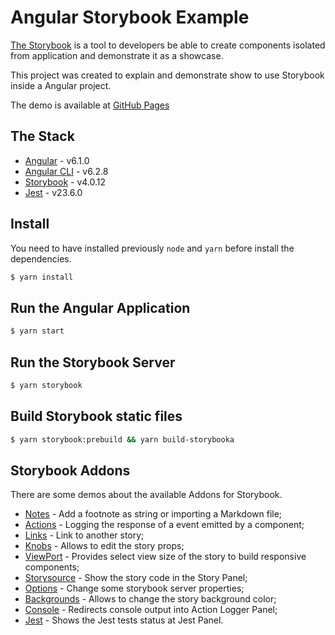 # Angular Storybook Example

[The Storybook](https://storybook.js.org) is a tool to developers be able to create components isolated from application and demonstrate it as a showcase.

This project was created to explain and demonstrate show to use Storybook inside a Angular project.

The demo is available at [GitHub Pages](https://norato.github.io/angular-storybok-example/)

## The Stack

- [Angular](https://angular.io) - v6.1.0
- [Angular CLI](https://github.com/angular/angular-cli) - v6.2.8
- [Storybook](https://storybook.js.org) - v4.0.12
- [Jest](https://jestjs.io/) - v23.6.0

## Install

You need to have installed previously `node` and `yarn` before install the dependencies.

```bash
$ yarn install
```

## Run the Angular Application

```bash
$ yarn start
```

## Run the Storybook Server

```bash
$ yarn storybook
```

## Build Storybook static files

```bash
$ yarn storybook:prebuild && yarn build-storybooka
```

## Storybook Addons

There are some demos about the available Addons for Storybook.

- [Notes](https://github.com/storybooks/storybook/tree/master/addons/notes) - Add a footnote as string or importing a Markdown file;
- [Actions](https://github.com/storybooks/storybook/tree/master/addons/actions) - Logging the response of a event emitted by a component;
- [Links](https://github.com/storybooks/storybook/tree/master/addons/links) - Link to another story;
- [Knobs](https://github.com/storybooks/storybook/tree/master/addons/knobs) - Allows to edit the story props;
- [ViewPort](https://github.com/storybooks/storybook/tree/master/addons/viewport) - Provides select view size of the story to build responsive components;
- [Storysource](https://github.com/storybooks/storybook/tree/master/addons/storysource) - Show the story code in the Story Panel;
- [Options](https://github.com/storybooks/storybook/tree/master/addons/options) - Change some storybook server properties;
- [Backgrounds](https://github.com/storybooks/storybook/tree/master/addons/backgrounds) - Allows to change the story background color;
- [Console](https://github.com/storybooks/storybook-addon-console) -
  Redirects console output into Action Logger Panel;
- [Jest](https://github.com/storybooks/storybook/tree/master/addons/jest) - Shows the Jest tests status at Jest Panel.
